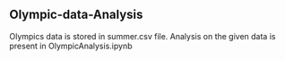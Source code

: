## Olympic-data-Analysis
Olympics data is stored in summer.csv file.
Analysis on the given data is present in OlympicAnalysis.ipynb
